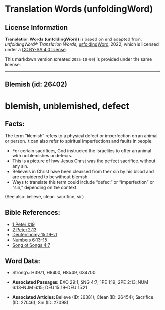 # Translation Words (unfoldingWord)

## License Information

**Translation Words (unfoldingWord)** is based on and adapted from: _unfoldingWord® Translation Words_, [unfoldingWord](https://unfoldingword.org/utw), 2022, which is licensed under a [CC BY-SA 4.0 license](https://creativecommons.org/licenses/by-sa/4.0/legalcode.en).

This markdown version (created `2025-10-09`) is provided under the same license.



--------------------------------

## Blemish (id: 26402)

blemish, unblemished, defect
============================

Facts:
------

The term “blemish” refers to a physical defect or imperfection on an animal or person. It can also refer to spiritual imperfections and faults in people.

* For certain sacrifices, God instructed the Israelites to offer an animal with no blemishes or defects.
* This is a picture of how Jesus Christ was the perfect sacrifice, without any sin.
* Believers in Christ have been cleansed from their sin by his blood and are considered to be without blemish.
* Ways to translate this term could include “defect” or “imperfection” or “sin,” depending on the context.

(See also: believe, clean, sacrifice, sin)

Bible References:
-----------------

* [1 Peter 1:19](https://ref.ly/1Pet1:19)
* [2 Peter 2:13](https://ref.ly/2Pet2:13)
* [Deuteronomy 15:19–21](https://ref.ly/Deut15:19-Deut15:21)
* [Numbers 6:13–15](https://ref.ly/Num6:13-Num6:15)
* [Song of Songs 4:7](https://ref.ly/Song4:7)

Word Data:
----------

* Strong’s: H3971, H8400, H8549, G34700

* **Associated Passages:** EXO 29:1; SNG 4:7; 1PE 1:19; 2PE 2:13; NUM 6:13–NUM 6:15; DEU 15:19–DEU 15:21
* **Associated Articles:** Believe (ID: 26381); Clean (ID: 26454); Sacrifice (ID: 27046); Sin (ID: 27098)

